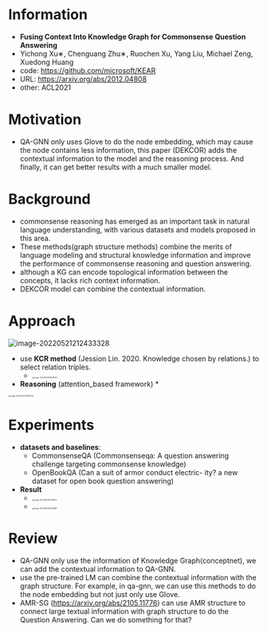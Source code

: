 # Information

* **Fusing Context Into Knowledge Graph for Commonsense Question Answering**
* Yichong Xu∗, Chenguang Zhu∗, Ruochen Xu, Yang Liu, Michael Zeng, Xuedong Huang
* code: https://github.com/microsoft/KEAR
* URL: https://arxiv.org/abs/2012.04808
* other: ACL2021



# Motivation

* QA-GNN only uses Glove to do the node embedding, which may cause the node contains less information, this paper (DEKCOR) adds the contextual information to the model and the reasoning process. And finally, it can get better results with a much smaller model.



# Background

* commonsense reasoning has emerged as an important task in natural language understanding, with various datasets and models proposed in this area.
* These methods(graph structure methods) combine the merits of language modeling and structural knowledge information and improve the performance of commonsense reasoning and question answering. 
* although a KG can encode topological information between the concepts, it lacks rich context information.
* DEKCOR model can combine the contextual information.



# Approach

![image-20220521212433328](/Users/darren/Documents/GitHub/image-20220521212433328.png)



* use **KCR method** (Jession Lin. 2020. Knowledge chosen by relations.) to select relation triples. 
  * <img src="/Users/darren/Library/Application Support/typora-user-images/image-20220521213331606.png" alt="image-20220521213331606" style="zoom: 25%;" />
* **Reasoning** (attention_based framework)
  * 

<img src="/Users/darren/Library/Application Support/typora-user-images/image-20220521213559319.png" alt="image-20220521213559319" style="zoom:25%;" />



# Experiments

* **datasets and baselines**: 
  * CommonsenseQA (Commonsenseqa: A question answering challenge targeting commonsense knowledge)
  * OpenBookQA (Can a suit of armor conduct electric- ity? a new dataset for open book question answering)
* **Result**
  * <img src="/Users/darren/Library/Application Support/typora-user-images/image-20220521215128274.png" alt="image-20220521215128274" style="zoom:25%;" />
  * <img src="/Users/darren/Library/Application Support/typora-user-images/image-20220521215241968.png" alt="image-20220521215241968" style="zoom:25%;" />



# Review

* QA-GNN only use the information of Knowledge Graph(conceptnet), we can add the contextual information to QA-GNN.
* use the pre-trained LM can combine the contextual information with the graph structure. For example,  in qa-gnn, we can use this methods to do the node embedding but not just only use Glove.
* AMR-SG (https://arxiv.org/abs/2105.11776) can use AMR structure to connect large textual information with graph structure to do the Question Answering. Can we do something for that? 